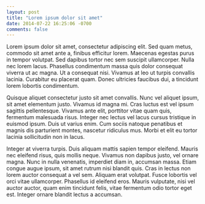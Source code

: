 ```yaml
---
layout: post
title: "Lorem ipsum dolor sit amet"
date: 2014-07-22 16:25:06 -0700
comments: false 
---
```


Lorem ipsum dolor sit amet, consectetur adipiscing elit. Sed quam metus, commodo sit amet ante a, finibus efficitur lorem. Maecenas egestas purus in tempor volutpat. Sed dapibus tortor nec sem suscipit ullamcorper. Nulla nec lorem lacus. Phasellus condimentum massa quis dolor consequat viverra ut ac magna. Ut a consequat nisi. Vivamus at leo ut turpis convallis lacinia. Curabitur eu placerat quam. Donec ultricies faucibus dui, a tincidunt lorem lobortis condimentum.

Quisque aliquet consectetur justo sit amet convallis. Nunc vel aliquet ipsum, sit amet elementum justo. Vivamus id magna mi. Cras luctus est vel ipsum sagittis pellentesque. Vivamus ante elit, porttitor vitae quam quis, fermentum malesuada risus. Integer nec lectus vel lacus cursus tristique in euismod ipsum. Duis ut varius enim. Cum sociis natoque penatibus et magnis dis parturient montes, nascetur ridiculus mus. Morbi et elit eu tortor lacinia sollicitudin non in lacus.

Integer at viverra turpis. Duis aliquam mattis sapien tempor eleifend. Mauris nec eleifend risus, quis mollis neque. Vivamus non dapibus justo, vel ornare magna. Nunc in nulla venenatis, imperdiet diam in, accumsan massa. Etiam congue augue ipsum, sit amet rutrum nisi blandit quis. Cras in lectus non lorem auctor consequat a vel sem. Aliquam erat volutpat. Fusce lobortis vel orci vitae ullamcorper. Phasellus id eleifend eros. Mauris vulputate, nisi vel auctor auctor, quam enim tincidunt felis, vitae fermentum odio tortor eget est. Integer ornare blandit lectus a accumsan.
